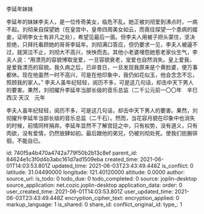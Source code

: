 李延年妹妹

李延年的妹妹李夫人，是一位传奇美女，临危不乱。她正被刘彻爱到沸点时，一病不起。刘彻亲自探望她（在皇宫中，皇帝四周美女如云，而竟往探望一个患病的姬妾，证明李女士有非凡之处），希望见最后一面。但李夫人用被子把头蒙住，坚决拒绝，只拜托看顾她的哥哥李延年。刘彻满口答应，但仍要求一见，李夫人被逼不过，就哭泣不止，刘彻大不高兴，怏怏而去。其他小老婆埋怨她惹老家伙生气，李夫人说：“用漂亮的容貌博取宠爱，一旦容貌衰老，宠爱也自然消失。皇上爱我，是爱我漂亮的容貌。我久病之后，已非昔日，一旦发现我原来是个黄脸婆，便万事都休。现在他虽然一时不高兴，可是在他印象中，我仍如花似玉，他会念念不忘，照顾我的家人。”
李夫人虽年纪轻轻，阅历不多，可是这几句话，却击中天下男人的要害。果然，刘彻擢升李延年当部长级的音乐总监（二千公元前一〇〇年　辛巳
西汉·天汉　元年



李夫人虽年纪轻轻，阅历不多，可是这几句话，却击中天下男人的要害。果然，刘彻擢升李延年当部长级的音乐总监（二千石）。然而，当花容月貌在印象中也消失的时候，前情同样捐弃。李延年显然不了解宫廷之中，只有权势，没有道义，只有肉欲，没有爱情，仍然放肆如初。最后跟他的弟兄，仍被刘彻处死。使我们扼腕徘徊，不能自已。

id: 740f5a4b470a4742a779f50b2b13c8ef
parent_id: 84624e1c3f0d4b3abc161d7ad1509eba
created_time: 2021-06-01T14:03:53.801Z
updated_time: 2021-06-03T23:43:49.448Z
is_conflict: 0
latitude: 31.04490000
longitude: 121.40120000
altitude: 0.0000
author: 
source_url: 
is_todo: 0
todo_due: 0
todo_completed: 0
source: joplin-desktop
source_application: net.cozic.joplin-desktop
application_data: 
order: 0
user_created_time: 2021-06-01T14:03:53.801Z
user_updated_time: 2021-06-03T23:43:49.448Z
encryption_cipher_text: 
encryption_applied: 0
markup_language: 1
is_shared: 0
share_id: 
conflict_original_id: 
type_: 1